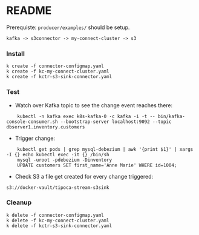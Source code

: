 # README

Prerequiste: `producer/examples/` should be setup.

```
kafka -> s3connector -> my-connect-cluster -> s3
```

### Install
```
k create -f connector-configmap.yaml
k create -f kc-my-connect-cluster.yaml
k create -f kctr-s3-sink-connector.yaml
```

### Test
- Watch over Kafka topic to see the change event reaches there:
```
    kubectl -n kafka exec k8s-kafka-0 -c kafka -i -t -- bin/kafka-console-consumer.sh --bootstrap-server localhost:9092 --topic dbserver1.inventory.customers
```

- Trigger change:
```
    kubectl get pods | grep mysql-debezium | awk '{print $1}' | xargs -I {} echo kubectl exec -it {} /bin/sh
    mysql -uroot -pdebezium -Dinventory
    UPDATE customers SET first_name='Anne Marie' WHERE id=1004;
```

- Check S3 a file get created for every change triggered:
```
s3://docker-vault/tipoca-stream-s3sink
```

### Cleanup
```
k delete -f connector-configmap.yaml
k delete -f kc-my-connect-cluster.yaml
k delete -f kctr-s3-sink-connector.yaml
```
